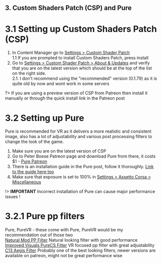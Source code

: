 ## 3. Custom Shaders Patch (CSP) and Pure  

# 3.1 Setting up Custom Shaders Patch (CSP)
1. In Content Manager go to <ins>Settings > Custom Shader Patch</ins>  
   1.1 If you are prompted to install Custom Shaders Patch, press install  
2. Go to <ins>Settings > Custom Shader Patch > About & Updates</ins> and verify that you are on the latest version which should be at the top of the list on the right side.  
   2.1. I don't recommend using the "recommended" version (0.1.79) as it is quite old by now and wont work in some servers

?> If you are using a preview version of CSP from Patreon then install it manually or through the quick install link in the Patreon post  

# 3.2 Setting up Pure
Pure is recommended for VR as it delivers a more realistic and consistent image, also has a lot of adjustability and various post processing filters to change the look of the game.  
1. Make sure you are on the latest version of CSP
2. Go to Peter Boese Patreon page and download Pure from there, it costs $1 - [Pure Patreon](https://www.patreon.com/c/peterboese/posts)
3. There is an installation guide in the Pure post, follow it thoroughly. [Link to the guide here too](https://youtu.be/456BO7vKui0?si=BQ0YIq6q3f7BuZyc)
4. Make sure that exposure is set to 100% in <ins>Settings > Assetto Corsa > Miscellaneous</ins>

!> **IMPORTANT** Incorrect installation of Pure can cause major performance issues !

# 3.2.1 Pure pp filters 
Pure, PureVR - these come with Pure, PureVR would be my recommendation out of those two  
[Natural Mod PP Filter](https://www.overtake.gg/downloads/natural-mod-pp-filter.4551/) Natural looking filter with good performance  
[Improved Visuals PureCS Filter](https://www.overtake.gg/downloads/improved-visuals-pure-cs-filter-screen-and-vr-ppfilter.54256/) VR focused pp filter with great adjustability  
[C13 Aegis Filter](https://www.overtake.gg/downloads/c13-aegis-post-processing-filter.59979/) Probably one of the best looking filters, newer versions are available on patreon, might not be great performance wise  
